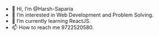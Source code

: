 - 👋 Hi, I’m @Harsh-Saparia
- 👀 I’m interested in Web Development and Problem Solving.
- 🌱 I’m currently learning ReactJS.
- 📫 How to reach me 9722520580.

<!---
Harsh-Saparia/Harsh-Saparia is a ✨ special ✨ repository because its `README.md` (this file) appears on your GitHub profile.
You can click the Preview link to take a look at your changes.
--->
